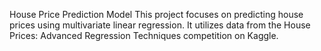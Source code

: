 House Price Prediction Model
This project focuses on predicting house prices using multivariate linear regression. It utilizes data from the House Prices: Advanced Regression Techniques competition on Kaggle.
